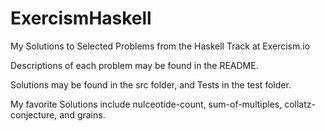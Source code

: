 # ExercismHaskell
My Solutions to Selected Problems from the Haskell Track at Exercism.io 

Descriptions of each problem may be found in the README.

Solutions may be found in the src folder, and Tests in the test folder.

My favorite Solutions include nulceotide-count, sum-of-multiples, collatz-conjecture, and grains.
